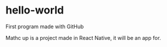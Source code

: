 # hello-world
First program made with GitHub

Mathc up is a project made in React Native, it will be an app for.
